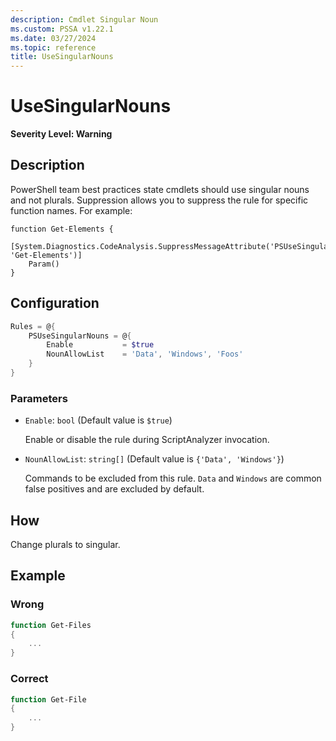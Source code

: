 ```yaml
---
description: Cmdlet Singular Noun
ms.custom: PSSA v1.22.1
ms.date: 03/27/2024
ms.topic: reference
title: UseSingularNouns
---
```

# UseSingularNouns

**Severity Level: Warning**

## Description

PowerShell team best practices state cmdlets should use singular nouns and not plurals. Suppression
allows you to suppress the rule for specific function names. For example:

```
function Get-Elements {
    [System.Diagnostics.CodeAnalysis.SuppressMessageAttribute('PSUseSingularNouns', 'Get-Elements')]
    Param()
}
```

## Configuration

```powershell
Rules = @{
    PSUseSingularNouns = @{
        Enable           = $true
        NounAllowList    = 'Data', 'Windows', 'Foos'
    }
}
```

### Parameters

- `Enable`: `bool` (Default value is `$true`)

  Enable or disable the rule during ScriptAnalyzer invocation.

- `NounAllowList`: `string[]` (Default value is `{'Data', 'Windows'}`)

  Commands to be excluded from this rule. `Data` and `Windows` are common false positives and are
  excluded by default.

## How

Change plurals to singular.

## Example

### Wrong

```powershell
function Get-Files
{
    ...
}
```

### Correct

```powershell
function Get-File
{
    ...
}
```
